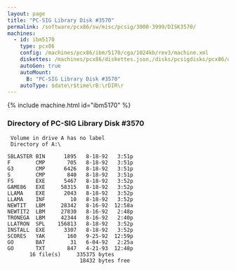 ```yaml
---
layout: page
title: "PC-SIG Library Disk #3570"
permalink: /software/pcx86/sw/misc/pcsig/3000-3999/DISK3570/
machines:
  - id: ibm5170
    type: pcx86
    config: /machines/pcx86/ibm/5170/cga/1024kb/rev3/machine.xml
    diskettes: /machines/pcx86/diskettes.json,/disks/pcsigdisks/pcx86/diskettes.json
    autoGen: true
    autoMount:
      B: "PC-SIG Library Disk #3570"
    autoType: $date\r$time\rB:\rDIR\r
---
```


{% include machine.html id="ibm5170" %}

### Directory of PC-SIG Library Disk #3570

     Volume in drive A has no label
     Directory of A:\

    SBLASTER BIN      1895   8-18-92   3:51p
    F        CMP       705   8-18-92   3:51p
    G3       CMP      6426   8-18-92   3:51p
    S        CMP       840   8-18-92   3:51p
    FS       EXE      5467   8-18-92   3:52p
    GAME86   EXE     58315   8-18-92   3:52p
    LLAMA    EXE      2043   8-18-92   3:52p
    LLAMA    INF        10   8-18-92   3:52p
    NEWTIT   LBM     28342   8-16-92  12:58a
    NEWTIT2  LBM     27830   8-16-92   2:48p
    TRONEGA  LBM     42344   8-16-92   2:40p
    LLATRON  SPL    156813   8-18-92   3:52p
    INSTALL  EXE      3307   8-18-92   3:52p
    SCORES   YAK       160   9-25-92  12:59p
    GO       BAT        31   6-04-92   2:25a
    GO       TXT       847   4-21-93  12:48p
           16 file(s)     335375 bytes
                           18432 bytes free
